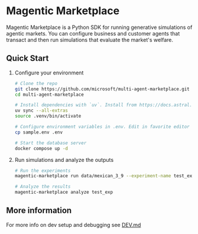 # Magentic Marketplace

Magentic Marketplace is a Python SDK for running generative simulations of agentic markets.
You can configure business and customer agents that transact and then run simulations that evaluate the market's welfare.

<!-- ![Magentic Marketplace](/.github/images/landing.png) -->

## Quick Start

1. Configure your environment

    ```bash
    # Clone the repo
    git clone https://github.com/microsoft/multi-agent-marketplace.git
    cd multi-agent-marketplace

    # Install dependencies with `uv`. Install from https://docs.astral.sh/uv/
    uv sync --all-extras
    source .venv/bin/activate

    # Configure environment variables in .env. Edit in favorite editor
    cp sample.env .env

    # Start the database server
    docker compose up -d
    ```

2. Run simulations and analyze the outputs

    ```bash
    # Run the experiments
    magentic-marketplace run data/mexican_3_9 --experiment-name test_exp

    # Analyze the results
    magentic-marketplace analyze test_exp
    ```
## More information

For more info on dev setup and debugging see [DEV.md](DEV.md)
